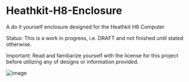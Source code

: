 # Heathkit-H8-Enclosure
A do it yourself enclosure designed for the Heathkit H8 Computer

Status: This is a work in progress, i.e. DRAFT and not finished until stated otherwise.

Important: Read and familiarize yourself with the license for this project before utilizing any of designs or information provided.

![image](https://github.com/CraigBladow/Heathkit-H8-Enclosure/assets/114250647/a368a8cb-a571-43cc-8207-e6e5bebf7c70)

